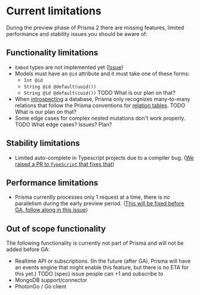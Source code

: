 # Current limitations

During the preview phase of Prisma 2 there are missing features, limited performance and stability issues you should be aware of:

## Functionality limitations

- `Embed` types are not implemented yet ([Issue](https://github.com/prisma/lift/issues/43)) 
- Models must have an `@id` attribute and it must take one of these forms:
    - `Int @id`
    - `String @id @default(uuid())`
    - `String @id @default(cuid())`
    TODO What is our plan on that?
- When [introspecting](./introspection.md) a database, Prisma only recognizes many-to-many relations that follow the Prisma conventions for [relation tables](https://github.com/prisma/prisma2/blob/master/docs/relations.md#mn). TODO What is our plan on that?
- Some edge cases for complex nested mutations don't work properly. TODO What edge cases? Issues? Plan?

## Stability limitations

- Limited auto-complete in Typescript projects due to a compiler bug. ([We raised a PR to `TypeScript` that fixes that](https://github.com/microsoft/TypeScript/pull/32100))

## Performance limitations

- Prisma currently processes only 1 request at a time, there is no parallelism during the early preview period. ([This will be fixed before GA, follow along in this issue](https://github.com/prisma/prisma2/issues/420))

## Out of scope functionality

The following functionality is currently not part of Prisma and will not be added before GA:

- Realtime API or subscriptions. (In the future (after GA), Prisma will have an events engine that might enable this feature, but there is no ETA for this yet.) TODO (spec) issue people can +1 and subscribe to
- MongoDB support/connector
- PhotonGo / Go client

